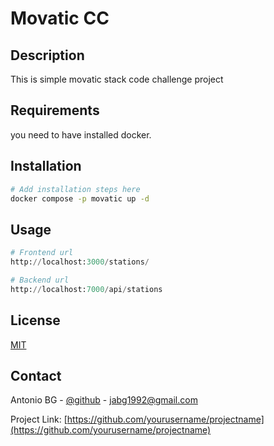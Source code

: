 # Movatic CC

## Description
This is simple movatic stack code challenge project

## Requirements
you need to have installed docker.

## Installation
```bash
# Add installation steps here
docker compose -p movatic up -d
```

## Usage
```python
# Frontend url
http://localhost:3000/stations/

# Backend url
http://localhost:7000/api/stations

```



## License
[MIT](https://choosealicense.com/licenses/mit/)

## Contact
Antonio BG - [@github](https://github.com/antoniobg0) - jabg1992@gmail.com

Project Link: [https://github.com/yourusername/projectname](https://github.com/yourusername/projectname)